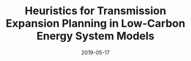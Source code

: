 ---
title: "Heuristics for Transmission Expansion Planning in Low-Carbon Energy System Models"
date: 2019-05-17
summary: 16th International Conference on the European Energy Market, Ljubljana, Slovenia
authors: ["admin"]

links:
  - icon_pack: fas
    icon: keynote
    name: presentation
    url: 'https://www.neumann.fyi/files/eem19-tepheuristics.pdf'
---
